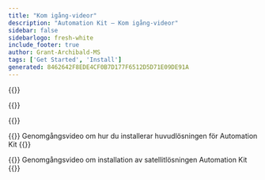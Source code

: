 ```yaml
---
title: "Kom igång-videor"
description: "Automation Kit – Kom igång-videor"
sidebar: false
sidebarlogo: fresh-white
include_footer: true
author: Grant-Archibald-MS
tags: ['Get Started', 'Install']
generated: 8462642F8EDE4CF0B7D177F6512D5D71E09DE91A
---
```


{{<slideStyles>}}

{{<presentationStyles>}}

{{<presentation slides="1,2">}}

{{<slide id="slide1" cdnVideo="MainInstall.mp4" description="Walkthrough video of installing the Automation Kit main solution" >}}
Genomgångsvideo om hur du installerar huvudlösningen för Automation Kit
{{</slide>}}

{{<slide id="slide2" cdnVideo="SatelliteInstall.mp4" description="Walkthrough video of installing the Automation Kit satellite solution" >}}
Genomgångsvideo om installation av satellitlösningen Automation Kit
{{</slide>}}
